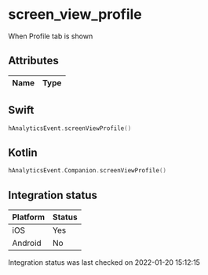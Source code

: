 # screen_view_profile
When Profile tab is shown

## Attributes

| Name      | Type |
| ----------- | ----------- |


## Swift

```swift
hAnalyticsEvent.screenViewProfile()
```

## Kotlin

```kotlin
hAnalyticsEvent.Companion.screenViewProfile()
```

## Integration status

| Platform      | Status |
| ----------- | ----------- |
| iOS      |    Yes    |
| Android      | No       |

Integration status was last checked on 2022-01-20 15:12:15